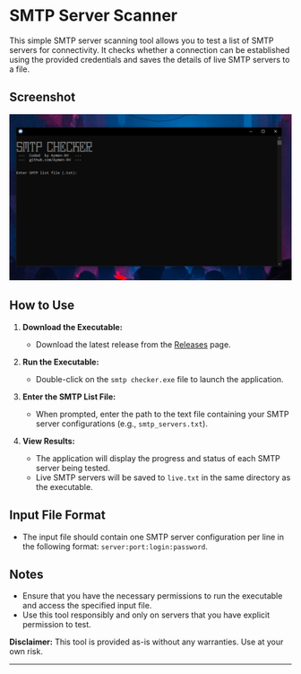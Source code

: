 # SMTP Server Scanner

This simple SMTP server scanning tool allows you to test a list of SMTP servers for connectivity. It checks whether a connection can be established using the provided credentials and saves the details of live SMTP servers to a file.
## Screenshot
![Alt Text](https://raw.githubusercontent.com/Aymen-XH/Smtp-Checker/main/Screenshot.png)
## How to Use

1. **Download the Executable:**
   - Download the latest release from the [Releases](https://github.com/Aymen-XH/Smtp-Checker) page.

2. **Run the Executable:**
   - Double-click on the `smtp checker.exe` file to launch the application.

3. **Enter the SMTP List File:**
   - When prompted, enter the path to the text file containing your SMTP server configurations (e.g., `smtp_servers.txt`).

4. **View Results:**
   - The application will display the progress and status of each SMTP server being tested.
   - Live SMTP servers will be saved to `live.txt` in the same directory as the executable.

## Input File Format

- The input file should contain one SMTP server configuration per line in the following format: `server:port:login:password`.

## Notes

- Ensure that you have the necessary permissions to run the executable and access the specified input file.
- Use this tool responsibly and only on servers that you have explicit permission to test.

**Disclaimer:** This tool is provided as-is without any warranties. Use at your own risk.

---

